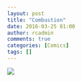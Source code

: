 ```yaml
---
layout: post
title: "Combustion"
date: 2016-03-25 01:00
author: rcadmin
comments: true
categories: [Comics]
tags: []
---
```

<a href="../comics/2016/03/25/combustion"><img src="http://dl.bitsmack.com/comics/20160325.jpg" /></a>
